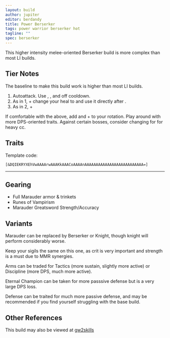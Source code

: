 ```yaml
---
layout: build
author: jupiter
editor: berdandy
title: Power Berserker
tags: power warrior berserker hot
tagline: ""
spec: berserker
---
```


This higher intensity melee-oriented Berserker build is more complex than most LI builds.

## Tier Notes

The baseline to make this build work is higher than most LI builds.

1. Autoattack. Use <span data-aw2-key="F1" data-aw2-skill="29852"></span>, <span data-aw2-key="2" data-aw2-skill="14554"></span>, and <span data-aw2-key="9" data-aw2-skill="14403"></span> off cooldown.
2. As in 1, + change your heal to <span data-aw2-key="6" data-aw2-skill="30189"></span> and use it directly after <span data-aw2-key="F1" data-aw2-skill="29852"></span>.
3. As in 2, + <span data-aw2-key="0" data-aw2-skill="14355"></span>

If comfortable with the above, add <span data-aw2-key="4" data-aw2-skill="14510"></span> and <span data-aw2-key="3" data-aw2-skill="14447"></span>+<span data-aw2-key="5" data-aw2-skill="14446"></span> to your rotation. Play around with more DPS-oriented traits. Against certain bosses, consider changing <span data-aw2-key="8" data-aw2-skill="14404"></span> for <span data-aw2-key="8" data-aw2-skill="29941"></span> for heavy cc.

## Traits

Template code:

`[&DQIEKRYXEhVwAAAArwAAAKkAAACoAAAAnAAAAAAAAAAAAAAAAAAAAAAAAAA=]`

---

<div
  data-armory-embed='skills'
  data-armory-ids='14389,14410,14404,14403,14355'
>
</div>
<div
  data-armory-embed='specializations'
  data-armory-ids='4,22,18'
  data-armory-4-traits='1447,1338,1454'
  data-armory-22-traits='1372,1368,1375'
  data-armory-18-traits='2049,2011,1928'
>
</div>


## Gearing

- Full Marauder armor & trinkets
- Runes of Vampirism
- Marauder Greatsword Strength/Accuracy

## Variants

Marauder can be replaced by Berserker or Knight, though knight will perform considerably worse.

Keep your sigils the same on this one, as crit is very important and strength is a must due to MMR synergies.

Arms can be traded for Tactics (more sustain, slightly more active) or Discipline (more DPS, much more active).

Eternal Champion can be taken for more passsive defense but is a very large DPS loss.

Defense can be traited for much more passive defense, and may be recommended if you find yourself struggling with the base build.

## Other References

This build may also be viewed at [gw2skills](http://gw2skills.net/editor/?PKQAElZwoYTsLWJOSPXtKA-zRRYBRBIG+yIwCIiEwvB-e)

